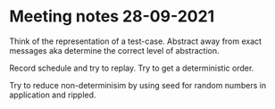 # Meeting notes 28-09-2021
Think of the representation of a test-case.
Abstract away from exact messages aka determine the correct level of abstraction.

Record schedule and try to replay.
Try to get a deterministic order.

Try to reduce non-determinisim by using seed for random numbers in application and rippled.